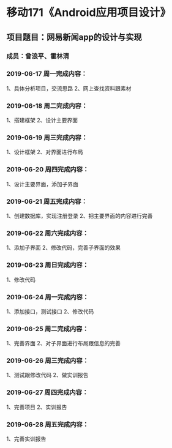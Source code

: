 # 移动171《Android应用项目设计》
## 项目题目：网易新闻app的设计与实现
### 成员：曾浪平、霍林清

### 2019-06-17 周一完成内容：
1、具体分析项目，交流思路
2、网上查找资料跟素材

### 2019-06-18 周二完成内容：
1、搭建框架
2、设计主要界面

### 2019-06-19 周三完成内容：
1、设计框架
2、对界面进行布局

### 2019-06-20 周四完成内容：
1、设计主要界面，添加子界面


### 2019-06-21 周五完成内容：
1、创建数据库，实现注册登录
2、把主要界面的内容进行完善

### 2019-06-22 周六完成内容：
1、添加子界面
2、修改代码，完善子界面的效果

### 2019-06-23 周日完成内容：
1、修改代码


### 2019-06-24 周一完成内容：
1、添加接口，测试接口
2、修改代码

### 2019-06-25 周二完成内容：
1、完善界面
2、对子界面进行布局跟信息的完善


### 2019-06-26 周三完成内容：
1、测试跟修改代码
2、做实训报告

### 2019-06-27 周四完成内容：
1、完善项目
2、实训报告

### 2019-06-28 周五完成内容：
1、完善实训报告



